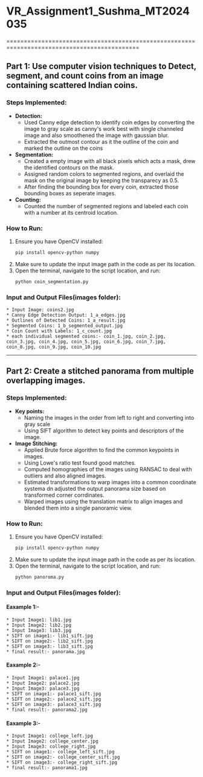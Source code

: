 # VR_Assignment1_Sushma_MT2024035
============================================================================================
## Part 1: Use computer vision techniques to Detect, segment, and count coins from an image containing scattered Indian coins.

### Steps Implemented:
- **Detection:**
  - Used Canny edge detection to identify coin edges by converting the image to gray scale as canny's work best with single channeled image and also smoothened the image with gaussian blur.
  - Extracted the outmost contour as it the outline of the coin and marked the outline on the coins
- **Segmentation:**
  - Created a empty image with all black pixels which acts a mask, drew the identified contours on the mask.
  - Assigned random colors to segmented regions, and overlaid the mask on the original image by keeping the transparecy as 0.5.
  - After finding the bounding box for every coin, extracted those bounding boxes as seperate images.
- **Counting:**
  - Counted the number of segmented regions and labeled each coin with a number at its centroid location.

 ### How to Run:
1. Ensure you have OpenCV installed:  
   ```sh
   pip install opencv-python numpy
2. Make sure to update the input image path in the code as per its location.
3. Open the terminal, navigate to the script location, and run:
   ```sh
   python coin_segmentation.py
### Input and Output Files(images folder):
    * Input Image: coins2.jpg
    * Canny Edge Detection Output: 1_a_edges.jpg
    * Outlines of Detected Coins: 1_a_result.jpg
    * Segmented Coins: 1_b_segmented_output.jpg
    * Coin Count with Labels: 1_c_count.jpg
    * each individual segmented coins:- coin_1.jpg, coin_2.jpg, coin_3.jpg, coin_4.jpg, coin_5.jpg, coin_6.jpg, coin_7.jpg, coin_8.jpg, coin_9.jpg, coin_10.jpg
-------------------------------------------------------------------------------------------------

## Part 2: Create a stitched panorama from multiple overlapping images.

### Steps Implemented:
- **Key points:**
   - Naming the images in the order from left to right and converting into gray scale
   - Using SIFT algorithm to detect key points and descriptors of the image.
- **Image Stitching:**
   - Applied Brute force algorithm to find the common keypoints in images.
   - Using Lowe's ratio test found good matches.
   - Computed homographies of the images using RANSAC to deal with outliers and also aligned images.
   - Estimated transformations to warp images into a common coordinate systema dn adjusted the output panorama size based on transformed corner corrdinates.
   - Warped images using the translation matrix to align images and blended them into a single panoramic view.

 ### How to Run:
1. Ensure you have OpenCV installed:  
   ```sh
   pip install opencv-python numpy
2. Make sure to update the input image path in the code as per its location.
3. Open the terminal, navigate to the script location, and run:
   ```sh
   python panoroma.py
### Input and Output Files(images folder):
  #### Eaxample 1:-
    * Input Image1: lib1.jpg
    * Input Image2: lib2.jpg
    * Input Image3: lib3.jpg
    * SIFT on image1:- lib1_sift.jpg
    * SIFT on image2:- lib2_sift.jpg
    * SIFT on image3:- lib3_sift.jpg
    * final result:- panorama.jpg
  #### Eaxample 2:-
    * Input Image1: palace1.jpg
    * Input Image2: palace2.jpg
    * Input Image3: palace3.jpg
    * SIFT on image1:- palace1_sift.jpg
    * SIFT on image2:- palace2_sift.jpg
    * SIFT on image3:- palace3_sift.jpg
    * final result:- panorama2.jpg
  #### Eaxample 3:-
    * Input Image1: college_left.jpg
    * Input Image2: college_center.jpg
    * Input Image3: college_right.jpg
    * SIFT on image1:- college_left_sift.jpg
    * SIFT on image2:- college_center_sift.jpg
    * SIFT on image3:- college_right_sift.jpg
    * final result:- panorama1.jpg
  
